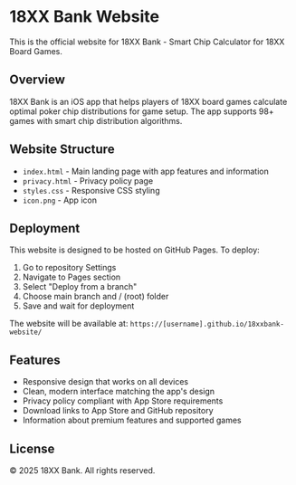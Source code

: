 # 18XX Bank Website

This is the official website for 18XX Bank - Smart Chip Calculator for 18XX Board Games.

## Overview

18XX Bank is an iOS app that helps players of 18XX board games calculate optimal poker chip distributions for game setup. The app supports 98+ games with smart chip distribution algorithms.

## Website Structure

- `index.html` - Main landing page with app features and information
- `privacy.html` - Privacy policy page
- `styles.css` - Responsive CSS styling
- `icon.png` - App icon

## Deployment

This website is designed to be hosted on GitHub Pages. To deploy:

1. Go to repository Settings
2. Navigate to Pages section
3. Select "Deploy from a branch"
4. Choose main branch and / (root) folder
5. Save and wait for deployment

The website will be available at: `https://[username].github.io/18xxbank-website/`

## Features

- Responsive design that works on all devices
- Clean, modern interface matching the app's design
- Privacy policy compliant with App Store requirements
- Download links to App Store and GitHub repository
- Information about premium features and supported games

## License

© 2025 18XX Bank. All rights reserved.